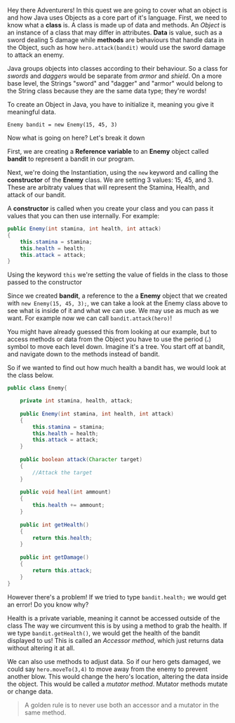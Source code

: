 Hey there Adventurers! In this quest we are going to cover what an object is and how Java uses Objects as a core part of it's language. First, we need to know what a **class** is. A class is made up of data and methods. An *Object* is an instance of a class that may differ in attributes. **Data** is value, such as a sword dealing 5 damage while **methods** are behaviours that handle data in the Object, such as how `hero.attack(bandit)` would use the sword damage to attack an enemy. 


Java groups objects into classes according to their behaviour. So a class for *swords* and *daggers* would be separate from *armor* and *shield*. On a more base level, the Strings "sword" and "dagger" and "armor" would belong to the String class because they are the same data type; they're words!


To create an Object in Java, you have to initialize it, meaning you give it meaningful data. 

`Enemy bandit = new Enemy(15, 45, 3)`

Now what is going on here? Let's break it down

First, we are creating a **Reference variable** to an **Enemy** object called **bandit** to represent a bandit in our program.

Next, we're doing the Instantiation, using the `new` keyword and calling the **constructor** of the **Enemy** class. We are setting 3 values: 15, 45, and 3. These are arbitraty values that will represent the Stamina, Health, and attack of our bandit.

A **constructor** is called when you create your class and you can pass it values that you can then use internally.
For example:

```java
public Enemy(int stamina, int health, int attack)
{
    this.stamina = stamina;
    this.health = health;
    this.attack = attack;
}
```

Using the keyword `this` we're setting the value of fields in the class to those passed to the constructor

Since we created **bandit**, a reference to the a **Enemy** object that we created with `new Enemy(15, 45, 3);`, we can take a look at the Enemy class above to see what is inside of it and what we can use. We may use as much as we want. For example now we can call `bandit.attack(hero)`!


You might have already guessed this from looking at our example, but to access methods or data from the Object you have to use the period (**.**) symbol to move each level down. Imagine it's a tree. You start off at bandit, and navigate down to the methods instead of bandit. 

So if we wanted to find out how much health a bandit has, we would look at the class below.
```java
public class Enemy{

    private int stamina, health, attack;
    
    public Enemy(int stamina, int health, int attack)
    {
        this.stamina = stamina;
        this.health = health;
        this.attack = attack;
    }
    
    public boolean attack(Character target)
    {
        //Attack the target
    }
    
    public void heal(int ammount)
    {
        this.health += ammount;
    }
    
    public int getHealth()
    {
        return this.health;
    }
    
    public int getDamage()
    {
        return this.attack;
    }
}
```
However there's a problem! If we tried to type `bandit.health;` we would get an error! Do you know why?

Health is a private variable, meaning it cannot be accessed outside of the class The way we circumvent this is by using a method to grab the health. If we type `bandit.getHealth()`, we would get the health of the bandit displayed to us! This is called an *Accessor method*, which just returns data without altering it at all.

We can also use methods to adjust data. So if our hero gets damaged, we could say `hero.moveTo(3,4)` to move away from the enemy to prevent another blow. This would change the hero's location, altering the data inside the object. This would be called a *mutator method*. Mutator methods mutate or change data. 

>A golden rule is to never use both an accessor and a mutator in the same method.
